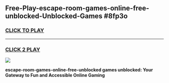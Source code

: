 
## Free-Play-escape-room-games-online-free-unblocked-Unblocked-Games #8fp3o
<h3>
<a href="https://news.freeplayer.one?title=escape-room-games-online-free-unblocked&ref=8M">CLICK TO PLAY</a></h3>
<hr>

<h3>
<a href="https://news.freeplayer.one?title=escape-room-games-online-free-unblocked&ref=8M">CLICK 2 PLAY</a>
  
</h3>

<a href="https://news.freeplayer.one?title=escape-room-games-online-free-unblocked&ref=8M"><img src="https://clearcache.store/games.png"></a>


**escape-room-games-online-free-unblocked games unblocked: Your Gateway to Fun and Accessible Online Gaming**
